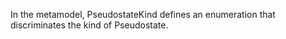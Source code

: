 In the metamodel, PseudostateKind defines an enumeration that discriminates the kind of Pseudostate.